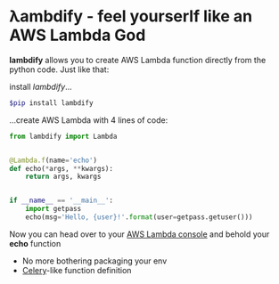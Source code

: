 # λambdify - feel yourserlf like an AWS Lambda God

**lambdify** allows you to create AWS Lambda function directly from the python code.
Just like that:

install *lambdify*...
```bash
$pip install lambdify
```
...create AWS Lambda with 4 lines of code:
```python
from lambdify import Lambda


@Lambda.f(name='echo')
def echo(*args, **kwargs):
    return args, kwargs


if __name__ == '__main__':
    import getpass
    echo(msg='Hello, {user}!'.format(user=getpass.getuser()))
```

Now you can head over to your [AWS Lambda console](https://us-west-2.console.aws.amazon.com/lambda/home?region=us-west-2#/functions/echo) and behold your **echo** function

* No more bothering packaging your env
* [Celery](http://docs.celeryproject.org/en/latest/userguide/tasks.html#basics)-like function definition
